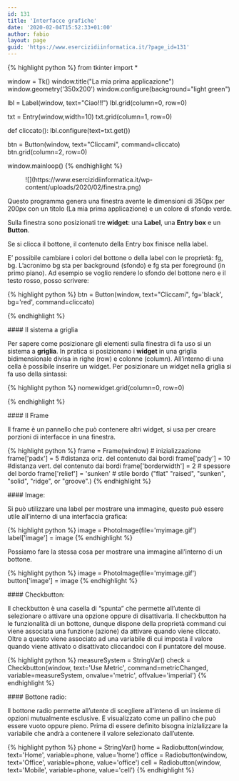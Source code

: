 ```yaml
---
id: 131
title: 'Interfacce grafiche'
date: '2020-02-04T15:52:33+01:00'
author: fabio
layout: page
guid: 'https://www.esercizidiinformatica.it/?page_id=131'
---
```


{% highlight python %}
from tkinter import *
 
window = Tk()
window.title("La mia prima applicazione")
window.geometry('350x200')
window.configure(background="light green") 
 
lbl = Label(window, text="Ciao!!!")
lbl.grid(column=0, row=0)
 
txt = Entry(window,width=10)
txt.grid(column=1, row=0)
 
def cliccato():
    lbl.configure(text=txt.get())
 
btn = Button(window, text="Cliccami", command=cliccato)
btn.grid(column=2, row=0)
 
window.mainloop()
{% endhighlight %}

</div><figure class="wp-block-image size-large">![](https://www.esercizidiinformatica.it/wp-content/uploads/2020/02/finestra.png)</figure>Questo programma genera una finestra avente le dimensioni di 350px per 200px con un titolo (La mia prima applicazione) e un colore di sfondo verde.

Sulla finestra sono posizionati tre **widget**: una **Label**, una **Entry box** e un **Button**.

Se si clicca il bottone, il contenuto della Entry box finisce nella label.

E’ possibile cambiare i colori del bottone o della label con le proprietà: fg, bg. L’acronimo bg sta per background (sfondo) e fg sta per foreground (in primo piano). Ad esempio se voglio rendere lo sfondo del bottone nero e il testo rosso, posso scrivere:

{% highlight python %}
btn = Button(window, text="Cliccami", fg='black', bg='red', command=cliccato)

{% endhighlight %}

</div>#### Il sistema a griglia

Per sapere come posizionare gli elementi sulla finestra di fa uso si un sistema a **griglia**. In pratica si posizionano i **widget** in una griglia bidimensionale divisa in righe (row) e colonne (column). All’interno di una cella è possibile inserire un widget. Per posizionare un widget nella griglia si fa uso della sintassi:

{% highlight python %}
nomewidget.grid(column=0, row=0)

{% endhighlight %}

</div>#### Il Frame

Il frame è un pannello che può contenere altri widget, si usa per creare porzioni di interfacce in una finestra.

{% highlight python %}
frame = Frame(window) # inizializzazione
frame['padx'] = 5  #distanza oriz. del contenuto dai bordi
frame['pady'] = 10 #distanza vert. del contenuto dai bordi
frame['borderwidth'] = 2  # spessore del bordo
frame['relief'] = 'sunken' # stile bordo ("flat" "raised", "sunken", "solid", "ridge", or "groove".)
{% endhighlight %}

</div>#### Image:

Si può utilizzare una label per mostrare una immagine, questo può essere utile all’interno di una interfaccia grafica:

{% highlight python %}
image = PhotoImage(file='myimage.gif') 
label['image'] = image 
{% endhighlight %}

</div>Possiamo fare la stessa cosa per mostrare una immagine all’interno di un bottone.

{% highlight python %}
image = PhotoImage(file='myimage.gif') 
button['image'] = image 
{% endhighlight %}

</div>#### Checkbutton:

Il checkbutton è una casella di “spunta” che permette all’utente di selezionare o attivare una opzione oppure di disattivarla. Il checkbutton ha le funzionalità di un bottone, dunque dispone della proprietà command cui viene associata una funzione (azione) da attivare quando viene cliccato. Oltre a questo viene associato ad una variabile di cui imposta il valore quando viene attivato o disattivato cliccandoci con il puntatore del mouse.

{% highlight python %}
measureSystem = StringVar()
check = Checkbutton(window, text='Use Metric', command=metricChanged, variable=measureSystem, onvalue='metric', offvalue='imperial') 
{% endhighlight %}

</div>#### Bottone radio:

Il bottone radio permette all’utente di scegliere all’inteno di un insieme di opzioni mutualmente esclusive. E visualizzato come un pallino che può essere vuoto oppure pieno. Prima di essere definito bisogna inizlalizzare la variabile che andrà a contenere il valore selezionato dall’utente.

{% highlight python %}
phone = StringVar()
home = Radiobutton(window, text='Home', variable=phone, value='home') 
office = Radiobutton(window, text='Office', variable=phone, value='office')
cell = Radiobutton(window, text='Mobile', variable=phone, value='cell') 
{% endhighlight %}

</div>